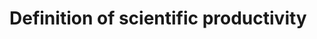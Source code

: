 # Definition of scientific productivity

<!-- #Work -->

<!-- {BearID:138BABFE-CFEC-437F-ACFC-F69EC338447B-15756-0000130BA7901333} -->
